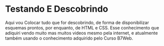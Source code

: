 # Testando E Descobrindo

Aqui vou Colocar tudo que for descobrindo, de forma de disponibilizar esquemas prontos, por enquanto, de HTML e CSS.
Esse conhecimento que adiquiri vendo muito mas muitos videos mesmo pela internet, e atualmente também usando o conhecimento adquirido pelo Curso B7Web.
